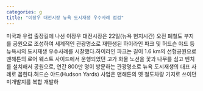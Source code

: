 ```yaml
---
categories: g
title: "이장우 대전시장 뉴욕 도시재생 우수사례 점검"
---
```

미국과 유럽 출장길에 나선 이장우 대전시장은 22일(뉴욕 현지시간) 오전 폐철도 부지를 공원으로 조성하여 세계적인 관광명소로 재탄생된 하이라인 파크 및 허드슨 야드 등 뉴욕시의 도시재생 우수사례를 시찰했다.하이라인 파크는 길이 1.6 km의 선형공원으로 맨해튼의 로어 웨스트 사이드에서 운행되었던 고가 화물 노선을 꽃과 나무를 심고 벤치를 설치해서 공원으로, 연간 800만 명이 방문하는 관광명소로 뉴욕 도시재생의 대표 사례로 꼽힌다.허드슨 야드(Hudson Yards) 사업은 맨해튼의 옛 철도차량 기지로 쓰이던 미개발지를 복합 개발하
